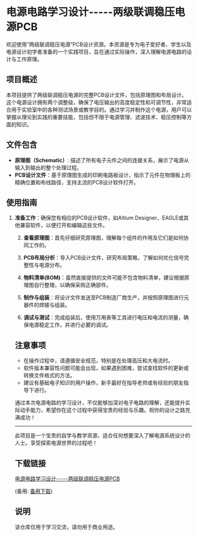 # 电源电路学习设计-----两级联调稳压电源PCB

欢迎使用“两级联调稳压电源”PCB设计资源。本资源是专为电子爱好者、学生以及电源设计初学者准备的一个实践项目，旨在通过实际操作，深入理解电源电路的设计与工作原理。

## 项目概述

本项目提供了两级联调稳压电源的完整PCB设计文件，包括原理图和布局设计。这个电源设计拥有两个调整级，确保了电压输出的高度稳定性和可调节性，非常适合用于实验室中的各种测试场景或教学目的。通过学习并制作这个电源，用户可以掌握从理论到实践的重要技能，包括但不限于电源管理、滤波技术、稳压控制等方面的知识。

## 文件包含

- **原理图（Schematic）**: 描述了所有电子元件之间的连接关系，展示了电源从输入到输出的整个处理过程。
- **PCB设计文件**：基于原理图生成的印刷电路板设计，指示了元件在物理板上的精确位置和布线路径，支持主流的PCB设计软件打开。

## 使用指南

1. **准备工作**：确保您有相应的PCB设计软件，如Altium Designer、EAGLE或其他兼容软件，以便打开和编辑这些文件。

   2. **查看原理图**：首先仔细研究原理图，理解每个组件的作用及它们是如何协同工作的。

   3. **PCB布局分析**：导入PCB设计文件，研究布局策略，了解如何优化信号完整性与电源分布。

   4. **物料清单(BOM)**：虽然直接提供的文件可能不包含物料清单，建议根据原理图自行整理，以确保采购正确部件。

   5. **制作与组装**：将设计文件发送至PCB制造厂商生产，并按照原理图进行元器件的焊接与组装。

   6. **调试与测试**：完成组装后，使用万用表等工具进行电压和电流的测量，确保电源稳定工作，并进行必要的调试。

   ## 注意事项

   - 在操作过程中，请遵循安全规范，特别是在处理高压和大电流时。
   - 软件版本兼容性问题可能会出现，如果遇到困难，尝试查找软件的更新或转换文件格式的方法。
   - 建议有基础电子知识的用户操作，新手最好在指导老师或有经验的朋友指导下进行。

   通过本次电源电路的学习设计，不仅能够加深对电子电路的理解，还能提升实际动手能力，希望你在这个过程中获得宝贵的经验与乐趣。祝你的设计之路充满成功！

   ---

   此项目是一个宝贵的自学与教学资源，适合任何想要深入了解电源系统设计的人士。享受探索电源世界的过程吧！

   ## 下载链接
   [电源电路学习设计-----两级联调稳压电源PCB](https://pan.quark.cn/s/47df7b3b754b) 

   (备用: [备用下载](https://pan.baidu.com/s/1htHCmBON5rOA13OSjj6zTg?pwd=1234))

   ## 说明

   该仓库仅用于学习交流，请勿用于商业用途。
